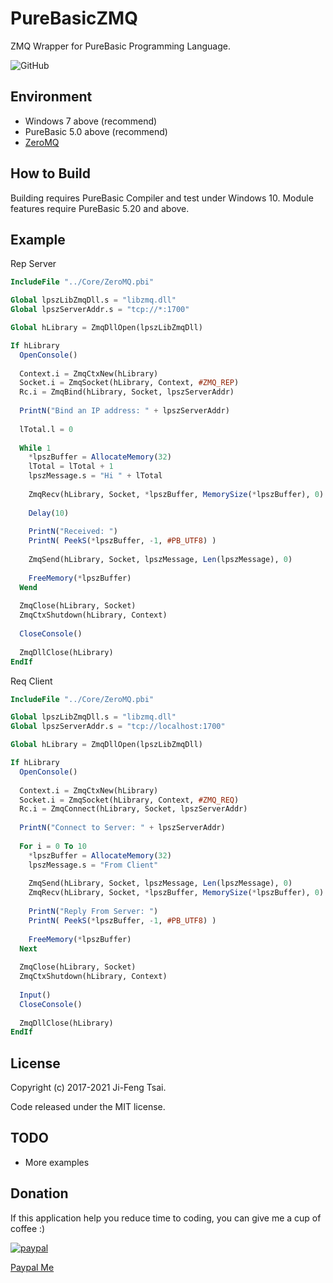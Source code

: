 # PureBasicZMQ

ZMQ Wrapper for PureBasic Programming Language.

![GitHub](https://img.shields.io/github/license/jiowcl/PureBasicZMQ.svg)

## Environment

- Windows 7 above (recommend)
- PureBasic 5.0 above (recommend)
- [ZeroMQ](https://github.com/zeromq)

## How to Build

Building requires PureBasic Compiler and test under Windows 10. 
Module features require PureBasic 5.20 and above.

## Example

Rep Server

```purebasic
IncludeFile "../Core/ZeroMQ.pbi"

Global lpszLibZmqDll.s = "libzmq.dll"
Global lpszServerAddr.s = "tcp://*:1700"

Global hLibrary = ZmqDllOpen(lpszLibZmqDll)

If hLibrary
  OpenConsole()
  
  Context.i = ZmqCtxNew(hLibrary)
  Socket.i = ZmqSocket(hLibrary, Context, #ZMQ_REP)
  Rc.i = ZmqBind(hLibrary, Socket, lpszServerAddr)
  
  PrintN("Bind an IP address: " + lpszServerAddr)
  
  lTotal.l = 0
  
  While 1
    *lpszBuffer = AllocateMemory(32)
    lTotal = lTotal + 1
    lpszMessage.s = "Hi " + lTotal
    
    ZmqRecv(hLibrary, Socket, *lpszBuffer, MemorySize(*lpszBuffer), 0)
    
    Delay(10)
    
    PrintN("Received: ")
    PrintN( PeekS(*lpszBuffer, -1, #PB_UTF8) )
    
    ZmqSend(hLibrary, Socket, lpszMessage, Len(lpszMessage), 0)
    
    FreeMemory(*lpszBuffer)
  Wend
  
  ZmqClose(hLibrary, Socket)
  ZmqCtxShutdown(hLibrary, Context)
  
  CloseConsole()
  
  ZmqDllClose(hLibrary)
EndIf
```

Req Client

```purebasic
IncludeFile "../Core/ZeroMQ.pbi"

Global lpszLibZmqDll.s = "libzmq.dll"
Global lpszServerAddr.s = "tcp://localhost:1700"

Global hLibrary = ZmqDllOpen(lpszLibZmqDll)

If hLibrary
  OpenConsole()
  
  Context.i = ZmqCtxNew(hLibrary)
  Socket.i = ZmqSocket(hLibrary, Context, #ZMQ_REQ)
  Rc.i = ZmqConnect(hLibrary, Socket, lpszServerAddr)
  
  PrintN("Connect to Server: " + lpszServerAddr)
  
  For i = 0 To 10 
    *lpszBuffer = AllocateMemory(32)
    lpszMessage.s = "From Client"
    
    ZmqSend(hLibrary, Socket, lpszMessage, Len(lpszMessage), 0)
    ZmqRecv(hLibrary, Socket, *lpszBuffer, MemorySize(*lpszBuffer), 0)
    
    PrintN("Reply From Server: ")
    PrintN( PeekS(*lpszBuffer, -1, #PB_UTF8) )
    
    FreeMemory(*lpszBuffer)
  Next 
  
  ZmqClose(hLibrary, Socket)
  ZmqCtxShutdown(hLibrary, Context)
  
  Input()
  CloseConsole()
  
  ZmqDllClose(hLibrary)
EndIf
```

## License

Copyright (c) 2017-2021 Ji-Feng Tsai.  

Code released under the MIT license.

## TODO

- More examples

## Donation

If this application help you reduce time to coding, you can give me a cup of coffee :)

[![paypal](https://www.paypalobjects.com/en_US/TW/i/btn/btn_donateCC_LG.gif)](https://www.paypal.com/cgi-bin/webscr?cmd=_s-xclick&hosted_button_id=3RNMD6Q3B495N&source=url)

[Paypal Me](https://paypal.me/jiowcl?locale.x=zh_TW)
